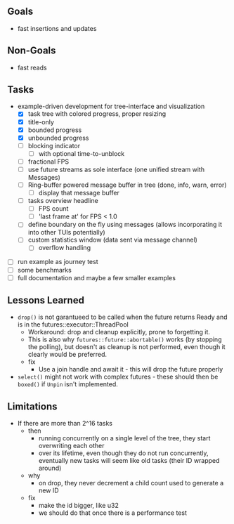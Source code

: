 ## Goals

* fast insertions and updates

## Non-Goals
* fast reads

## Tasks

* example-driven development for tree-interface and visualization
  * [x] task tree with colored progress, proper resizing 
  * [x] title-only
  * [x] bounded progress
  * [x] unbounded progress
  * [ ] blocking indicator
    * [ ] with optional time-to-unblock
  * [ ] fractional FPS
  * [ ] use future streams as sole interface (one unified stream with Messages)
  * [ ] Ring-buffer powered message buffer in tree (done, info, warn, error)
    * [ ] display that message buffer
  * [ ] tasks overview headline
    * [ ] FPS count
    * [ ] 'last frame at' for FPS < 1.0
  * [ ] define boundary on the fly using messages (allows incorporating it into other TUIs potentially)
  * [ ] custom statistics window (data sent via message channel)
    * [ ] overflow handling
* [ ] run example as journey test
* [ ] some benchmarks
* [ ] full documentation and maybe a few smaller examples

## Lessons Learned

* `drop()` is not garantueed to be called when the future returns Ready and is in the futures::executor::ThreadPool
  * Workaround: drop and cleanup explicitly, prone to forgetting it.
  * This is also why `futures::future::abortable()` works (by stopping the polling), but doesn't as cleanup is not performed,
    even though it clearly would be preferred.
  * fix
    * Use a join handle and await it - this will drop the future properly
* `select()` might not work with complex futures - these should then be `boxed()` if `Unpin` isn't implemented.

## Limitations

* If there are more than 2^16 tasks
  * then
    * running concurrently on a single level of the tree, they start overwriting each other
    * over its lifetime, even though they do not run concurrently, eventually new tasks will seem like old tasks (their ID wrapped around)
  * why
    * on drop, they never decrement a child count used to generate a new ID
  * fix
    * make the id bigger, like u32
    * we should do that once there is a performance test
